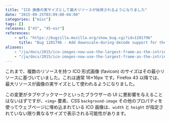 ```yaml
---
title: "ICO 画像の実サイズとして最大リソースが採用されるようになりました"
date: "2015-09-25T03:09:00-04:00"
categories: ["misc"]
tags: []
releases: ["43", "45-esr"]
references:
    - url: "https://bugzilla.mozilla.org/show_bug.cgi?id=1201796"
      title: "Bug 1201796 - Add downscale-during-decode support for the ICO decoder"
aliases:
    - "/ja/docs/2015/ico-images-now-use-the-largest-frame-as-the-intrinsic-dimention/"
    - "/ja/docs/2015/ico-images-now-use-the-largest-frame-as-the-intrinsic-dimension/"
---
```

これまで、複数のリソースを持つ ICO 形式画像 (favicon) のサイズはその最小リソースに基づいていました。これは通常 16×16px です。Firefox 43 以降では、最大リソースが画像の実サイズとして使われるようになりました。

この変更がタブやブックマークといったブラウザーの UI に悪影響を与えることはないはずですが、`<img>` 要素、CSS `background-image` その他のプロパティを使ってウェブページに埋め込まれている ICO 画像は、`width` と `height` が指定されていない限り異なるサイズで表示される可能性があります。
